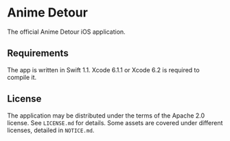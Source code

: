 # Anime Detour

The official Anime Detour iOS application.

## Requirements

The app is written in Swift 1.1. Xcode 6.1.1 or Xcode 6.2 is required to compile it.

## License

The application may be distributed under the terms of the Apache 2.0 license. See `LICENSE.md` for details. Some assets are covered under different licenses, detailed in `NOTICE.md`.
